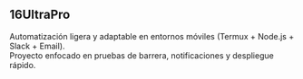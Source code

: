 ## 16UltraPro

Automatización ligera y adaptable en entornos móviles (Termux + Node.js + Slack + Email).  
Proyecto enfocado en pruebas de barrera, notificaciones y despliegue rápido.

